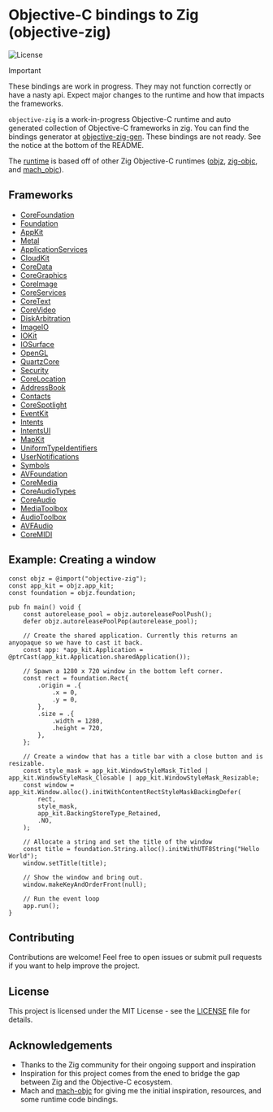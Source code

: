 # Objective-C bindings to Zig (objective-zig)

![License](https://img.shields.io/badge/license-MIT-blue.svg)

> [!IMPORTANT]
> These bindings are work in progress. They may not function correctly or have a nasty api. Expect major changes to the runtime and how that impacts the frameworks.

`objective-zig` is a work-in-progress Objective-C runtime and auto generated collection of Objective-C frameworks in zig. You can find the bindings generator at [objective-zig-gen](https://github.com/colbyhall/objective-zig-gen/tree/main). These bindings are not ready. See the notice at the bottom of the README.

The [runtime](src/objc.zig) is based off of other Zig Objective-C runtimes ([objz](https://github.com/robbielyman/objz), [zig-objc](https://github.com/mitchellh/zig-objc), and [mach_objc](https://github.com/hexops/mach-objc)).

## Frameworks
- [CoreFoundation](src/core_foundation.zig)
- [Foundation](src/foundation.zig)
- [AppKit](src/app_kit.zig)
- [Metal](src/metal.zig)
- [ApplicationServices](src/application_services.zig)
- [CloudKit](src/cloud_kit.zig)
- [CoreData](src/core_data.zig)
- [CoreGraphics](src/core_graphics.zig)
- [CoreImage](src/core_image.zig)
- [CoreServices](src/core_services.zig)
- [CoreText](src/core_text.zig)
- [CoreVideo](src/core_video.zig)
- [DiskArbitration](src/disk_arbitration.zig)
- [ImageIO](src/image_io.zig)
- [IOKit](src/io_kit.zig)
- [IOSurface](src/io_surface.zig)
- [OpenGL](src/opengl.zig)
- [QuartzCore](src/quartz_core.zig)
- [Security](src/security.zig)
- [CoreLocation](src/core_location.zig)
- [AddressBook](src/address_book.zig)
- [Contacts](src/contacts.zig)
- [CoreSpotlight](src/core_spotlight.zig)
- [EventKit](src/event_kit.zig)
- [Intents](src/intents.zig)
- [IntentsUI](src/intents_ui.zig)
- [MapKit](src/map_kit.zig)
- [UniformTypeIdentifiers](src/uniform_type_identifiers.zig)
- [UserNotifications](src/user_notifications.zig)
- [Symbols](src/symbols.zig)
- [AVFoundation](src/avfoundation.zig)
- [CoreMedia](src/core_media.zig)
- [CoreAudioTypes](src/core_audio_types.zig)
- [CoreAudio](src/core_audio.zig)
- [MediaToolbox](src/media_toolbox.zig)
- [AudioToolbox](src/audio_toolbox.zig)
- [AVFAudio](src/avfaudio.zig)
- [CoreMIDI](src/core_midi.zig)

## Example: Creating a window
```zig
const objz = @import("objective-zig");
const app_kit = objz.app_kit;
const foundation = objz.foundation;

pub fn main() void {
    const autorelease_pool = objz.autoreleasePoolPush();
    defer objz.autoreleasePoolPop(autorelease_pool);

    // Create the shared application. Currently this returns an anyopaque so we have to cast it back.
    const app: *app_kit.Application = @ptrCast(app_kit.Application.sharedApplication());

    // Spawn a 1280 x 720 window in the bottom left corner.
    const rect = foundation.Rect{
        .origin = .{
            .x = 0,
            .y = 0,
        },
        .size = .{
            .width = 1280,
            .height = 720,
        },
    };

    // Create a window that has a title bar with a close button and is resizable.
    const style_mask = app_kit.WindowStyleMask_Titled | app_kit.WindowStyleMask_Closable | app_kit.WindowStyleMask_Resizable;
    const window = app_kit.Window.alloc().initWithContentRectStyleMaskBackingDefer(
        rect,
        style_mask,
        app_kit.BackingStoreType_Retained,
        .NO,
    );

    // Allocate a string and set the title of the window
    const title = foundation.String.alloc().initWithUTF8String("Hello World");
    window.setTitle(title);

    // Show the window and bring out.
    window.makeKeyAndOrderFront(null);

    // Run the event loop
    app.run();
}
```

## Contributing
Contributions are welcome! Feel free to open issues or submit pull requests if you want to help improve the project.

## License
This project is licensed under the MIT License - see the [LICENSE](LICENSE) file for details.

## Acknowledgements
- Thanks to the Zig community for their ongoing support and inspiration
- Inspiration for this project comes from the ened to bridge the gap between Zig and the Objective-C ecosystem.
- Mach and [mach-objc](https://github.com/hexops/mach-objc) for giving me the initial inspiration, resources, and some runtime code bindings.

